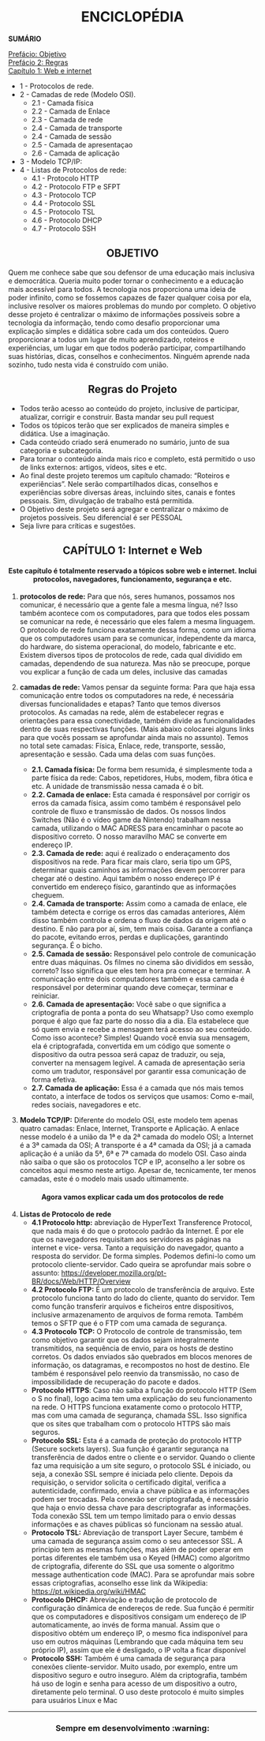 <h1 align="center"> ENCICLOPÉDIA </h1>

<strong>SUMÁRIO</strong><br>

<a href=”#Objetivo”>Prefácio: Objetivo</a><br>
<a href=”#Regras”>Prefácio 2: Regras</a><br>
<a href=”#Web”>Capítulo 1: Web e internet</a>
* 1 - Protocolos de rede.
* 2 - Camadas de rede (Modelo OSI).
  * 2.1 - Camada física
  * 2.2 - Camada de Enlace
  * 2.3 - Camada de rede
  * 2.4 - Camada de transporte
  * 2.4 - Camada de sessão
  * 2.5 - Camada de apresentaçao
  * 2.6 - Camada de aplicação
* 3 - Modelo TCP/IP:
* 4 - Listas de Protocolos de rede:
  * 4.1 - Protocolo HTTP
  * 4.2 - Protocolo FTP e SFPT
  * 4.3 - Protocolo TCP
  * 4.4 - Protocolo SSL
  * 4.5 - Protocolo TSL
  * 4.6 - Protocolo DHCP
  * 4.7 - Protocolo SSH
   
<h2 align="center" id="Objetivo"> OBJETIVO </h2>
Quem me conhece sabe que sou defensor de uma educação mais inclusiva e democrática. Queria muito poder tornar o conhecimento e a educação mais acessível para todos. A tecnologia nos proporciona uma ideia de poder infinito, como se fossemos capazes de fazer qualquer coisa por ela, inclusive resolver os maiores problemas do mundo por completo. O objetivo desse projeto é centralizar o máximo de informações possíveis sobre a tecnologia da informação, tendo como desafio proporcionar uma explicação simples e didática sobre cada um dos conteúdos. Quero proporcionar a todos um lugar de muito aprendizado, roteiros e experiências, um lugar em que todos poderão participar, compartilhando suas histórias, dicas, conselhos e conhecimentos. Ninguém aprende nada sozinho, tudo nesta vida é construído com união. 

<h2 align="center" id="Regras"> Regras do Projeto </h2>

* Todos terão acesso ao conteúdo do projeto, inclusive de participar, atualizar, corrigir e construir. Basta mandar seu pull request
* Todos os tópicos terão que ser explicados de maneira simples e didática. Use a imaginação.
* Cada conteúdo criado será enumerado no sumário, junto de sua categoria e subcategoria. 
* Para tornar o conteúdo ainda mais rico e completo, está permitido o uso de links externos: artigos, vídeos, sites e etc. 
* Ao final deste projeto teremos um capítulo chamado: “Roteiros e experiências”. Nele serão compartilhados dicas, conselhos e experiências sobre diversas áreas, incluindo sites, canais e fontes pessoais. Sim, divulgação de trabalho está permitida. 
* O Objetivo deste projeto será agregar e centralizar o máximo de projetos possíveis. Seu diferencial é ser PESSOAL
* Seja livre para críticas e sugestões. 

<h2 align="center" id="Web"> CAPÍTULO 1: Internet e Web </h2>

<h4 align="center"> Este capítulo é totalmente reservado a tópicos sobre web e internet. Inclui protocolos, navegadores, funcionamento, segurança e etc. </h4>

1. **protocolos de rede:** Para que nós, seres humanos, possamos nos comunicar, é necessário que a gente fale a mesma língua, né? Isso também acontece com os computadores, para que todos eles possam se comunicar na rede, é necessário que eles falem a mesma linguagem. O protocolo de rede funciona exatamente dessa forma, como um idioma que os computadores usam para se comunicar, independente da marca, do hardware, do sistema operacional, do modelo, fabricante e etc. Existem diversos tipos de protocolos de rede, cada qual dividido em camadas, dependendo de sua natureza. Mas não se preocupe, porque vou explicar a função de cada um deles, inclusive das camadas

2. **camadas de rede:** Vamos pensar da seguinte forma: Para que haja essa comunicação entre todos os computadores na rede, é necessária diversas funcionalidades e etapas? Tanto que temos diversos protocolos. As camadas na rede, além de estabelecer regras e orientações para essa conectividade, também divide as funcionalidades dentro de suas respectivas funções. (Mais abaixo colocarei alguns links para que vocês possam se aprofundar ainda mais no assunto). Temos no total sete camadas: Física, Enlace, rede, transporte, sessão, apresentação e sessão. Cada uma delas com suas funções.
    * **2.1. Camada física:** De forma bem resumida, é simplesmente toda a parte física da rede: Cabos, repetidores, Hubs, modem, fibra ótica e etc. A unidade de transmissão nessa camada é o bit.
    * **2.2. Camada de enlace:** Esta camada é responsável por corrigir os erros da camada física, assim como também é responsável pelo controle de fluxo e transmissão de dados. Os nossos lindos Switches (Não é o vídeo game da Nintendo) trabalham nessa camada, utilizando o MAC ADRESS para encaminhar o pacote ao dispositivo correto. O nosso maravilho MAC se converte em endereço IP.
    * **2.3. Camada de rede:** aqui é realizado o enderaçamento dos dispositivos na rede. Para ficar mais claro, seria tipo um GPS, determinar quais caminhos as informações devem percorrer para chegar até o destino. Aqui também o nosso endereço IP é convertido em endereço físico, garantindo que as informações cheguem. 
    * **2.4. Camada de transporte:** Assim como a camada de enlace, ele também detecta e corrige os erros das camadas anteriores, Além disso também controla e ordena o fluxo de dados da origem até o destino. E não para por aí, sim, tem mais coisa. Garante a confiança do pacote, evitando erros, perdas e duplicações, garantindo segurança. É o bicho. 
    * **2.5. Camada de sessão:** Responsável pelo controle de comunicação entre duas máquinas. Os filmes no cinema são divididos em sessão, correto? Isso significa que eles tem hora pra começar e terminar. A comunicação entre dois computadores também e essa camada é responsável por determinar quando deve começar, terminar e reiniciar.
    * **2.6. Camada de apresentação:** Você sabe o que significa a criptografia de ponta a ponta do seu Whatsapp? Uso como exemplo porque é algo que faz parte do nosso dia a dia. Ela estabelece que só quem envia e recebe a mensagem terá acesso ao seu conteúdo. Como isso acontece? Simples! Quando você envia sua mensagem, ela é criptografada, convertida em um código que somente o dispositivo da outra pessoa será capaz de traduzir, ou seja, converter na mensagem legível. A camada de apresentação seria como um tradutor, responsável por garantir essa comunicação de forma efetiva.
    * **2.7. Camada de aplicação:** Essa é a camada que nós mais temos contato, a interface de todos os serviços que usamos: Como e-mail, redes sociais, navegadores e etc. 
  
3. **Modelo TCP/IP:** Diferente do modelo OSI, este modelo tem apenas quatro camadas: Enlace, Internet, Transporte e Aplicação. A enlace nesse modelo é a união da 1ª e da 2ª camada do modelo OSI; a Internet é a 3ª camada da OSI; A transporte é a 4ª camada da OSI; já a camada aplicação é a união da 5ª, 6ª e 7ª camada do modelo OSI. Caso ainda não saiba o que são os protocolos TCP e IP, aconselho a ler sobre os conceitos aqui mesmo neste artigo. Apesar de, tecnicamente, ter menos camadas, este é o modelo mais usado ultimamente. 

<h4 align="center"> Agora vamos explicar cada um dos protocolos de rede </h4>

4. **Listas de Protocolo de rede**
   * **4.1 Protocolo http:** abreviação de HyperText Transference Protocol, que nada mais é do que o protocolo padrão da Internet. É por ele que os navegadores requisitam aos servidores as páginas na internet e vice- versa. Tanto a requisição do navegador, quanto a resposta do servidor. De forma simples. Podemos defini-lo como um protocolo cliente-servidor. Cado queira se aprofundar mais sobre o assunto: https://developer.mozilla.org/pt-BR/docs/Web/HTTP/Overview
   * **4.2 Protocolo FTP:** É um protocolo de transferência de arquivo. Este protocolo funciona tanto do lado do cliente, quanto do servidor. Tem como função transferir arquivos e ficheiros entre dispositivos, inclusive armazenamento de arquivos de forma remota. Também temos o SFTP que é o FTP com uma camada de segurança.
   * **4.3 Protocolo TCP:** O Protocolo de controle de transmissão, tem como objetivo garantir que os dados sejam integralmente transmitidos, na sequência de envio, para os hosts de destino corretos. Os dados enviados são quebrados em blocos menores de informação, os datagramas, e recompostos no host de destino. Ele também é responsável pelo reenvio da transmissão, no caso de impossibilidade de recuperação do pacote e dados.
   *  **Protocolo HTTPS**: Caso não saiba a função do protocolo HTTP (Sem o S no final), logo acima tem uma explicação do seu funcionamento na rede. O HTTPS funciona exatamente como o protocolo HTTP, mas com uma camada de segurança, chamada SSL. Isso significa que os sites que trabalham com o protocolo HTTPS são mais seguros. 
   * **Protocolo SSL:** Esta é a camada de proteção do protocolo HTTP (Secure sockets layers). Sua função é garantir segurança na transferência de dados entre o cliente e o servidor. Quando o cliente faz uma requisição a um site seguro, o protocolo SSL é iniciado, ou seja, a conexão SSL sempre é iniciada pelo cliente. Depois da requisição, o servidor solicita o certificado digital, verifica a autenticidade, confirmado, envia a chave pública e as informações podem ser trocadas. Pela conexão ser criptografada, é necessário que haja o envio dessa chave para descriptografar as informações. Toda conexão SSL tem um tempo limitado para o envio dessas informações e as chaves públicas só funcionam na sessão atual. 
   * **Protocolo TSL:** Abreviação de transport Layer Secure, também é uma camada de segurança assim como o seu antecessor SSL. A principio tem as mesmas funções, mas além de poder operar em portas diferentes ele também usa o Keyed (HMAC) como algoritmo de criptografia, diferente do SSL que usa somente o algoritmo message authentication code (MAC). Para se aprofundar mais sobre essas criptografias, aconselho esse link da Wikipedia: https://pt.wikipedia.org/wiki/HMAC
   * **Protocolo DHCP:** Abreviação e tradução de protocolo de configuração dinâmica de endereços de rede. Sua função é permitir que os computadores e dispositivos consigam um endereço de IP automaticamente, ao invés de forma manual. Assim que o dispositivo obtém um endereço IP, o mesmo fica indisponível para uso em outros máquinas (Lembrando que cada máquina tem seu próprio IP), assim que ele é desligado, o IP volta a ficar disponível 
   * **Protocolo SSH:** Também é uma camada de segurança para conexões cliente-servidor. Muito usado, por exemplo, entre um dispositivo seguro e outro inseguro. Além da criptografia, também há uso de login e senha para acesso de um dispositivo a outro, diretamente pelo terminal. O uso deste protocolo é muito simples para usuários Linux e Mac 
   
***

<h3 align="center"> Sempre em desenvolvimento :warning:</h3>

